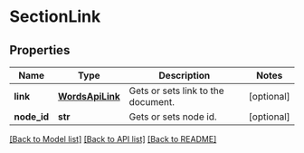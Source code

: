 # SectionLink

## Properties
Name | Type | Description | Notes
------------ | ------------- | ------------- | -------------
**link** | [**WordsApiLink**](WordsApiLink.md) | Gets or sets link to the document. | [optional] 
**node_id** | **str** | Gets or sets node id. | [optional] 

[[Back to Model list]](../README.md#documentation-for-models) [[Back to API list]](../README.md#documentation-for-api-endpoints) [[Back to README]](../README.md)


